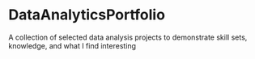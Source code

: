 # DataAnalyticsPortfolio
A collection of selected data analysis projects to demonstrate skill sets, knowledge, and what I find interesting 
